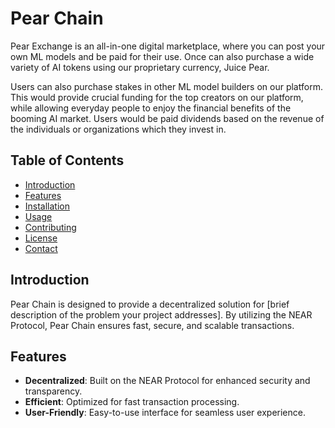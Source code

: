 # Pear Chain

 Pear Exchange is an all-in-one digital marketplace, where you can post your own ML models and be paid for their use. Once can also purchase a wide variety of AI tokens using our proprietary currency, Juice Pear. 

Users can also purchase stakes in other ML model builders on our platform. This would provide crucial funding for the top creators on our platform, while allowing everyday people to enjoy the financial benefits of the booming AI market. Users would be paid dividends based on the revenue of the individuals or organizations which they invest in.

## Table of Contents

- [Introduction](#introduction)
- [Features](#features)
- [Installation](#installation)
- [Usage](#usage)
- [Contributing](#contributing)
- [License](#license)
- [Contact](#contact)

## Introduction

Pear Chain is designed to provide a decentralized solution for [brief description of the problem your project addresses]. By utilizing the NEAR Protocol, Pear Chain ensures fast, secure, and scalable transactions.

## Features

- **Decentralized**: Built on the NEAR Protocol for enhanced security and transparency.
- **Efficient**: Optimized for fast transaction processing.
- **User-Friendly**: Easy-to-use interface for seamless user experience.
